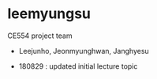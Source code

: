 # leemyungsu
CE554 project team
- Leejunho, Jeonmyunghwan, Janghyesu

- 180829 : updated initial lecture topic
